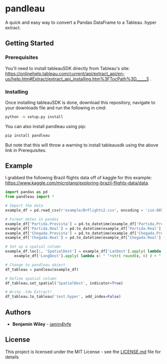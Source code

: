 # pandleau

A quick and easy way to convert a Pandas DataFrame to a Tableau .hyper extract.

## Getting Started

### Prerequisites

You'll need to install tableauSDK directly from Tableau's site: https://onlinehelp.tableau.com/current/api/extract_api/en-us/help.htm#Extract/extract_api_installing.htm%3FTocPath%3D_____3 . 

### Installing

Once installing tableauSDK is done, download this repository, navigate to your downloads file and run the following in cmd:  
```bash
python -m setup.py install
```

You can also install pandleau using pip:
```bash
pip install pandleau
```
But note that this will throw a warning to install tableausdk using the above link in Prerequisites.

## Example

I grabbed the following Brazil flights data off of kaggle for this example: https://www.kaggle.com/microtang/exploring-brazil-flights-data/data.

```python
import pandas as pd
from pandleau import *

# Import the data
example_df = pd.read_csv(r'example/BrFlights2.csv', encoding = 'iso-8859-1')

# Format dates in pandas
example_df['Partida.Prevista'] = pd.to_datetime(example_df['Partida.Prevista'], format = '%Y-%m-%d')
example_df['Partida.Real'] = pd.to_datetime(example_df['Partida.Real'], format = '%Y-%m-%d')
example_df['Chegada.Prevista'] = pd.to_datetime(example_df['Chegada.Prevista'], format = '%Y-%m-%d')
example_df['Chegada.Real'] = pd.to_datetime(example_df['Chegada.Real'], format = '%Y-%m-%d')

# Set up a spatial column
example_df.loc[:, 'SpatialDest'] = example_df['LatDest'].apply( lambda x: "POINT (" + str( round(x, 6) ) ) + \
	example_df['LongDest'].apply( lambda x: " "+str( round(x, 6) ) + ")" )

# Change to pandleau object
df_tableau = pandleau(example_df)

# Define spatial column
df_tableau.set_spatial('SpatialDest', indicator=True)

# Write .tde Extract!
df_tableau.to_tableau('test.hyper', add_index=False)

```

## Authors

* **Benjamin Wiley** - [jamin4lyfe](https://github.com/bwiley1)

## License

This project is licensed under the MIT License - see the [LICENSE.md](LICENSE.md) file for details
